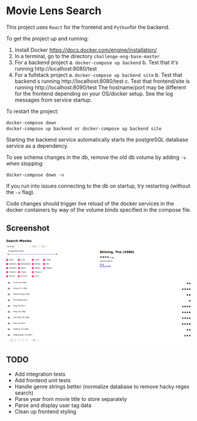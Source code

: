# Movie Lens Search

This project uses `React` for the frontend and `Python`for the backend.

To get the project up and running:
1. Install Docker https://docs.docker.com/engine/installation/
2. In a terminal, go to the directory `challenge-eng-base-master`
3. For a backend project
    a. `docker-compose up backend`
    b. Test that it's running http://localhost:8080/test
4. For a fullstack project
    a. `docker-compose up backend site`
    b. Test that backend s running http://localhost:8080/test
    c. Test that frontend/site is running http://localhost:8090/test
       The hostname/port may be different for the frontend depending on your
       OS/docker setup. See the log messages from service startup.   

To restart the project:

    docker-compose down
    docker-compose up backend or docker-compose up backend site

Starting the backend service automatically starts the postgreSQL database service
as a dependency.

To see schema changes in the db, remove the old db volume by adding `-v` when
stopping:

    docker-compose down -v

If you run into issues connecting to the db on startup, try restarting (without
the `-v` flag).

Code changes should trigger live reload of the docker services in the docker
containers by way of the volume binds specified in the compose file.

## Screenshot

![Screenshot of the main page](./screenshot.png?raw=true)

## TODO

* Add integration tests
* Add frontend unit tests
* Handle genre strings better (normalize database to remove hacky regex search)
* Parse year from movie title to store separately
* Parse and display user tag data
* Clean up frontend styling